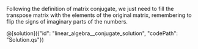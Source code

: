Following the definition of matrix conjugate, we just need to fill the transpose matrix with the elements of the original matrix, remembering to flip the signs of imaginary parts of the numbers.

@[solution]({"id": "linear_algebra__conjugate_solution", "codePath": "Solution.qs"})
